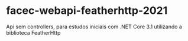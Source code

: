 # facec-webapi-featherhttp-2021
Api sem controllers, para estudos iniciais com .NET Core 3.1 utilizando a biblioteca FeatherHttp
